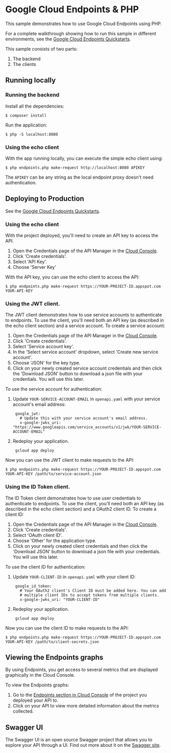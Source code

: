 # Google Cloud Endpoints & PHP

This sample demonstrates how to use Google Cloud Endpoints using PHP.

For a complete walkthrough showing how to run this sample in different
environments, see the
[Google Cloud Endpoints Quickstarts](https://cloud.google.com/endpoints/docs/quickstarts).

This sample consists of two parts:

1. The backend
2. The clients

## Running locally

### Running the backend

Install all the dependencies:

    $ composer install

Run the application:

    $ php -S localhost:8080

### Using the echo client

With the app running locally, you can execute the simple echo client using:

    $ php endpoints.php make-request http://localhost:8080 APIKEY

The `APIKEY` can be any string as the local endpoint proxy doesn't need authentication.

## Deploying to Production

See the
[Google Cloud Endpoints Quickstarts](https://cloud.google.com/endpoints/docs/quickstarts).

### Using the echo client

With the project deployed, you'll need to create an API key to access the API.

1. Open the Credentials page of the API Manager in the [Cloud Console](https://console.cloud.google.com/apis/credentials).
2. Click 'Create credentials'.
3. Select 'API Key'.
4. Choose 'Server Key'

With the API key, you can use the echo client to access the API:

    $ php endpoints.php make-request https://YOUR-PROJECT-ID.appspot.com YOUR-API-KEY

### Using the JWT client.

The JWT client demonstrates how to use service accounts to authenticate to
endpoints. To use the client, you'll need both an API key (as described in the
echo client section) and a service account. To create a service account:

1. Open the Credentials page of the API Manager in the [Cloud Console](https://console.cloud.google.com/apis/credentials).
2. Click 'Create credentials'.
3. Select 'Service account key'.
4. In the 'Select service account' dropdown, select 'Create new service account'.
5. Choose 'JSON' for the key type.
6. Click on your newly created service account credentials and then click the
   'Download JSON' button to download a json file with your credentials. You
   will use this later.

To use the service account for authentication:

1. Update `YOUR-SERVICE-ACCOUNT-EMAIL` in `openapi.yaml` with your service account's email address:

        google_jwt:
          # Update this with your service account's email address.
          x-google-jwks_uri: "https://www.googleapis.com/service_accounts/v1/jwk/YOUR-SERVICE-ACCOUNT-EMAIL"

2. Redeploy your application.

        gcloud app deploy

Now you can use the JWT client to make requests to the API:

    $ php endpoints.php make-request https://YOUR-PROJECT-ID.appspot.com YOUR-API-KEY /path/to/service-account.json

### Using the ID Token client.

The ID Token client demonstrates how to use user credentials to authenticate to endpoints. To use the client, you'll need both an API key (as described in the echo client section) and a OAuth2 client ID. To create a client ID:

1. Open the Credentials page of the API Manager in the [Cloud Console](https://console.cloud.google.com/apis/credentials).
2. Click 'Create credentials'.
3. Select 'OAuth client ID'.
4. Choose 'Other' for the application type.
5. Click on your newly created client credentials and then click the 'Download JSON'
   button to download a json file with your credentials. You will use this later.

To use the client ID for authentication:

1. Update `YOUR-CLIENT-ID` in `openapi.yaml` with your client ID:

        google_id_token:
          # Your OAuth2 client's Client ID must be added here. You can add
          # multiple client IDs to accept tokens from multiple clients.
          x-google-jwks_uri: "YOUR-CLIENT-ID"

2. Redeploy your application.

        gcloud app deploy

Now you can use the client ID to make requests to the API:

    $ php endpoints.php make-request https://YOUR-PROJECT-ID.appspot.com YOUR-API-KEY /path/to/client-secrets.json

## Viewing the Endpoints graphs

By using Endpoints, you get access to several metrics that are displayed graphically in the Cloud Console.

To view the Endpoints graphs:

1. Go to the [Endpoints section in Cloud Console](https://console.cloud.google.com/endpoints) of the project you deployed your API to.
2. Click on your API to view more detailed information about the metrics collected.

## Swagger UI

The Swagger UI is an open source Swagger project that allows you to explore your API through a UI. Find out more about it on the [Swagger site](http://swagger.io/swagger-ui/).
